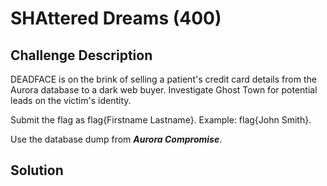 # SHAttered Dreams (400)

## Challenge Description

DEADFACE is on the brink of selling a patient's credit card details from the Aurora database to a dark web buyer. Investigate Ghost Town for potential leads on the victim's identity.

Submit the flag as flag{Firstname Lastname}. Example: flag{John Smith}.

Use the database dump from ***Aurora Compromise***.

## Solution
